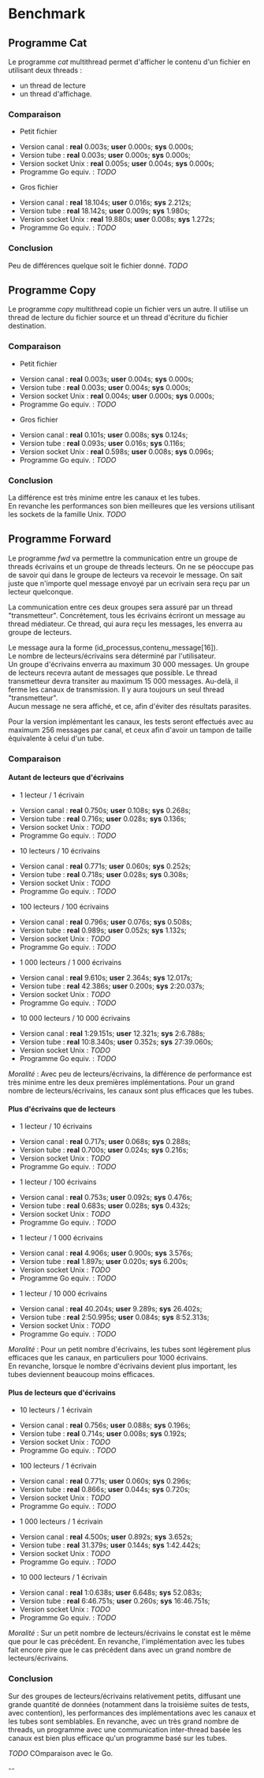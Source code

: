 # Benchmark #

## Programme Cat ##

  Le programme *cat* multithread permet d'afficher le contenu d'un fichier
  en utilisant deux threads :
  - un thread de lecture
  - un thread d'affichage.


### Comparaison ###

- Petit fichier

 * Version canal        : **real** 0.003s; **user**  0.000s; **sys**	0.000s;
 * Version tube         : **real** 0.003s; **user**  0.000s; **sys**	0.000s;
 * Version socket Unix  : **real** 0.005s; **user**  0.004s; **sys**    0.000s;
 * Programme Go equiv.  : *TODO*


- Gros fichier

 * Version canal        : **real** 18.104s; **user**	0.016s; **sys**	2.212s;
 * Version tube         : **real** 18.142s; **user**	0.009s; **sys**	1.980s;
 * Version socket Unix  : **real** 19.880s; **user**    0.008s; **sys** 1.272s;
 * Programme Go equiv.  : *TODO*


### Conclusion ###

Peu de différences quelque soit le fichier donné.
*TODO*

## Programme Copy ##

Le programme *copy* multithread copie un fichier vers un autre.
Il utilise un thread de lecture du fichier source et un
thread d'écriture du fichier destination.

### Comparaison ###

- Petit fichier

 * Version canal        : **real** 0.003s; **user**	0.004s; **sys**	0.000s;
 * Version tube         : **real** 0.003s; **user** 0.004s; **sys** 0.000s;
 * Version socket Unix  : **real** 0.004s; **user** 0.000s; **sys** 0.000s;
 * Programme Go equiv.  : *TODO*


- Gros fichier

 * Version canal        : **real** 0.101s; **user**	0.008s; **sys**	0.124s;
 * Version tube         : **real** 0.093s; **user** 0.016s; **sys** 0.116s;
 * Version socket Unix  : **real** 0.598s; **user** 0.008s; **sys** 0.096s;
 * Programme Go equiv.  : *TODO*


### Conclusion ###

La différence est très minime entre les canaux et les tubes.  
En revanche les performances son bien meilleures que
les versions utilisant les sockets de la famille Unix. *TODO*


## Programme Forward ##

  Le programme *fwd* va permettre la communication entre
un groupe de threads écrivains et un groupe de threads lecteurs.
On ne se péoccupe pas de savoir qui dans le groupe de lecteurs va recevoir
le message. On sait juste que n'importe quel message envoyé par un ecrivain
sera reçu par un lecteur quelconque.

La communication entre ces deux groupes sera assuré par un
thread "transmetteur". Concrétement, tous les écrivains écriront un message
au thread médiateur. Ce thread, qui aura reçu les messages,
les enverra au groupe de lecteurs.

Le message aura la forme (id_processus,contenu_message[16]).  
Le nombre de lecteurs/écrivains sera déterminé par l'utilisateur.  
Un groupe d'écrivains enverra au maximum 30 000 messages.
Un groupe de lecteurs recevra autant de messages que possible.
Le thread transmetteur devra transiter au maximum 15 000 messages.
Au-delà, il ferme les canaux de transmission.
Il y aura toujours un seul thread "transmetteur".  
Aucun message ne sera affiché, et ce, afin d'éviter des résultats parasites.

Pour la version implémentant les canaux, les tests seront effectués avec
au maximum 256 messages par canal, et ceux afin d'avoir
un tampon de taille équivalente à celui d'un tube.


### Comparaison ###

#### Autant de lecteurs que d'écrivains ####

 - 1 lecteur / 1 écrivain

 * Version canal        : **real** 0.750s; **user** 0.108s; **sys** 0.268s;
 * Version tube         : **real** 0.716s; **user** 0.028s; **sys** 0.136s;
 * Version socket Unix  : *TODO*
 * Programme Go equiv.  : *TODO*

 - 10 lecteurs / 10 écrivains

 * Version canal        : **real** 0.771s; **user** 0.060s; **sys** 0.252s;
 * Version tube         : **real** 0.718s; **user** 0.028s; **sys** 0.308s;
 * Version socket Unix  : *TODO*
 * Programme Go equiv.  : *TODO*

 - 100 lecteurs / 100 écrivains

 * Version canal        : **real** 0.796s; **user** 0.076s; **sys** 0.508s;
 * Version tube         : **real** 0.989s; **user** 0.052s; **sys** 1.132s;
 * Version socket Unix  : *TODO*
 * Programme Go equiv.  : *TODO*

 - 1 000 lecteurs / 1 000 écrivains

 * Version canal        : **real** 9.610s; **user** 2.364s; **sys** 12.017s;
 * Version tube         : **real** 42.386s; **user** 0.200s; **sys** 2:20.037s;
 * Version socket Unix  : *TODO*
 * Programme Go equiv.  : *TODO*

 - 10 000 lecteurs / 10 000 écrivains

 * Version canal        : **real** 1:29.151s; **user** 12.321s; **sys** 2:6.788s;
 * Version tube         : **real** 10:8.340s; **user** 0.352s; **sys** 27:39.060s;
 * Version socket Unix  : *TODO*
 * Programme Go equiv.  : *TODO*

*Moralité* : Avec peu de lecteurs/écrivains, la différence de performance est très minime
entre les deux premières implémentations.
Pour un grand nombre de lecteurs/écrivains, les canaux sont plus efficaces que les tubes.

#### Plus d'écrivains que de lecteurs ####

 - 1 lecteur / 10 écrivains

 * Version canal        : **real** 0.717s; **user** 0.068s; **sys** 0.288s;
 * Version tube         : **real** 0.700s; **user** 0.024s; **sys** 0.216s;
 * Version socket Unix  : *TODO*
 * Programme Go equiv.  : *TODO*

 - 1 lecteur / 100 écrivains

 * Version canal        : **real** 0.753s; **user** 0.092s; **sys** 0.476s;
 * Version tube         : **real** 0.683s; **user** 0.028s; **sys** 0.432s;
 * Version socket Unix  : *TODO*
 * Programme Go equiv.  : *TODO*

 - 1 lecteur / 1 000 écrivains

 * Version canal        : **real** 4.906s; **user** 0.900s; **sys** 3.576s;
 * Version tube         : **real** 1.897s; **user** 0.020s; **sys** 6.200s;
 * Version socket Unix  : *TODO*
 * Programme Go equiv.  : *TODO*

 - 1 lecteur / 10 000 écrivains

 * Version canal        : **real** 40.204s; **user** 9.289s; **sys** 26.402s;
 * Version tube         : **real** 2:50.995s; **user** 0.084s; **sys** 8:52.313s;
 * Version socket Unix  : *TODO*
 * Programme Go equiv.  : *TODO*

 *Moralité* : Pour un petit nombre d'écrivains, les tubes sont légèrement plus efficaces
 que les canaux, en particuliers pour 1000 écrivains.  
 En revanche, lorsque le nombre d'écrivains devient plus important,
 les tubes deviennent beaucoup moins efficaces.

#### Plus de lecteurs que d'écrivains ####

 - 10 lecteurs / 1 écrivain

 * Version canal        : **real** 0.756s; **user** 0.088s; **sys** 0.196s;
 * Version tube         : **real** 0.714s; **user** 0.008s; **sys** 0.192s;
 * Version socket Unix  : *TODO*
 * Programme Go equiv.  : *TODO*

 - 100 lecteurs / 1 écrivain

 * Version canal        : **real** 0.771s; **user** 0.060s; **sys** 0.296s;
 * Version tube         : **real** 0.866s; **user** 0.044s; **sys** 0.720s;
 * Version socket Unix  : *TODO*
 * Programme Go equiv.  : *TODO*

 - 1 000 lecteurs / 1 écrivain

 * Version canal        : **real** 4.500s; **user** 0.892s; **sys** 3.652s;
 * Version tube         : **real** 31.379s; **user** 0.144s; **sys** 1:42.442s;
 * Version socket Unix  : *TODO*
 * Programme Go equiv.  : *TODO*

 - 10 000 lecteurs / 1 écrivain

 * Version canal        : **real** 1:0.638s; **user** 6.648s; **sys** 52.083s;
 * Version tube         : **real** 6:46.751s; **user** 0.260s; **sys** 16:46.751s;
 * Version socket Unix  : *TODO*
 * Programme Go equiv.  : *TODO*

*Moralité* : Sur un petit nombre de lecteurs/écrivains le constat est le même
que pour le cas précédent. En revanche, l'implémentation avec les tubes
fait encore pire que le cas précédent dans avec un grand nombre de lecteurs/écrivains.

### Conclusion ###

Sur des groupes de lecteurs/écrivains relativement petits,
diffusant une grande quantité de données
(notamment dans la troisième suites de tests, avec contention),
les performances des implémentations avec les canaux et les tubes sont semblables.
En revanche, avec un très grand nombre de threads, un programme avec une communication
inter-thread basée les canaux est bien plus efficace qu'un programme basé sur les tubes.

*TODO* COmparaison avec le Go.










--
